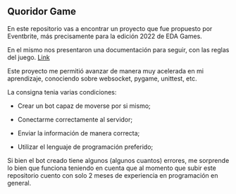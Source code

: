 ## Quoridor Game

En este repositorio vas a encontrar un proyecto que fue propuesto por Eventbrite, más precisamente para la edición 2022 de EDA Games.

En el mismo nos presentaron una documentación para seguir, con las reglas del juego. [Link](https://docs.google.com/document/d/1f15VUHPDvPFOWsnmWTNFVNGfeIoeKEX6rTB6JmuOEwY/) 

Este proyecto me permitió avanzar de manera muy acelerada en mi aprendizaje, conociendo sobre websocket, pygame, unittest, etc.

La consigna tenia varias condiciones:

- Crear un bot capaz de moverse por si mismo;
- Conectarme correctamente al servidor;

- Enviar la información de manera correcta;
- Utilizar el lenguaje de programación preferido;

Si bien el bot creado tiene algunos (algunos cuantos) errores, me sorprende lo bien que funciona teniendo en cuenta que al momento que subir este repositorio cuento con solo 2 meses de experiencia en programación en general.
